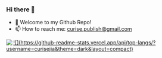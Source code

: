 ### Hi there 👋
- 🌱 Welcome to my Github Repo!
- 📫 How to reach me: curise.publish@gmail.com

<a href="https://curisejia.github.io/">
  <img align="left" src="https://github-readme-stats.vercel.app/api?username=curisejia&count_private=true&show_icons=true" />
  ![](https://github-readme-stats.vercel.app/api/top-langs/?username=curisejia&theme=dark&layout=compact)
</a> 

<!--
**curisejia/curisejia** is a ✨ _special_ ✨ repository because its `README.md` (this file) appears on your GitHub profile.

Here are some ideas to get you started:

- 🔭 I’m currently working on ...
- 🌱 I’m currently learning ...
- 👯 I’m looking to collaborate on ...
- 🤔 I’m looking for help with ...
- 💬 Ask me about ...
- 📫 How to reach me: ...
- 😄 Pronouns: ...
- ⚡ Fun fact: ...
-->
